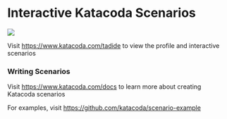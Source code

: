 # Interactive Katacoda Scenarios

[![](http://shields.katacoda.com/katacoda/tadide/count.svg)](https://www.katacoda.com/tadide "Get your profile on Katacoda.com")

Visit https://www.katacoda.com/tadide to view the profile and interactive scenarios

### Writing Scenarios
Visit https://www.katacoda.com/docs to learn more about creating Katacoda scenarios

For examples, visit https://github.com/katacoda/scenario-example
